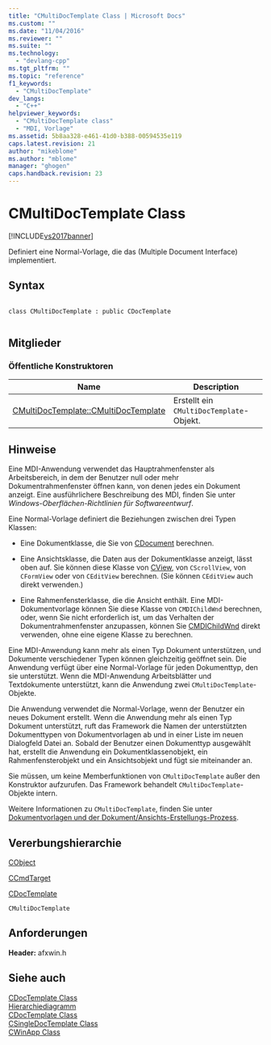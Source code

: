 ```yaml
---
title: "CMultiDocTemplate Class | Microsoft Docs"
ms.custom: ""
ms.date: "11/04/2016"
ms.reviewer: ""
ms.suite: ""
ms.technology: 
  - "devlang-cpp"
ms.tgt_pltfrm: ""
ms.topic: "reference"
f1_keywords: 
  - "CMultiDocTemplate"
dev_langs: 
  - "C++"
helpviewer_keywords: 
  - "CMultiDocTemplate class"
  - "MDI, Vorlage"
ms.assetid: 5b8aa328-e461-41d0-b388-00594535e119
caps.latest.revision: 21
author: "mikeblome"
ms.author: "mblome"
manager: "ghogen"
caps.handback.revision: 23
---
```

# CMultiDocTemplate Class
[!INCLUDE[vs2017banner](../../assembler/inline/includes/vs2017banner.md)]

Definiert eine Normal\-Vorlage, die das \(Multiple Document Interface\) implementiert.  
  
## Syntax  
  
```  
  
class CMultiDocTemplate : public CDocTemplate  
  
```  
  
## Mitglieder  
  
### Öffentliche Konstruktoren  
  
|Name|Description|  
|----------|-----------------|  
|[CMultiDocTemplate::CMultiDocTemplate](../Topic/CMultiDocTemplate::CMultiDocTemplate.md)|Erstellt ein `CMultiDocTemplate`\-Objekt.|  
  
## Hinweise  
 Eine MDI\-Anwendung verwendet das Hauptrahmenfenster als Arbeitsbereich, in dem der Benutzer null oder mehr Dokumentrahmenfenster öffnen kann, von denen jedes ein Dokument anzeigt.  Eine ausführlichere Beschreibung des MDI, finden Sie unter *Windows\-Oberflächen\-Richtlinien für Softwareentwurf*.  
  
 Eine Normal\-Vorlage definiert die Beziehungen zwischen drei Typen Klassen:  
  
-   Eine Dokumentklasse, die Sie von [CDocument](../../mfc/reference/cdocument-class.md) berechnen.  
  
-   Eine Ansichtsklasse, die Daten aus der Dokumentklasse anzeigt, lässt oben auf.  Sie können diese Klasse von [CView](../../mfc/reference/cview-class.md), von `CScrollView`, von `CFormView` oder von `CEditView` berechnen.  \(Sie können `CEditView` auch direkt verwenden.\)  
  
-   Eine Rahmenfensterklasse, die die Ansicht enthält.  Eine MDI\-Dokumentvorlage können Sie diese Klasse von `CMDIChildWnd` berechnen, oder, wenn Sie nicht erforderlich ist, um das Verhalten der Dokumentrahmenfenster anzupassen, können Sie [CMDIChildWnd](../../mfc/reference/cmdichildwnd-class.md) direkt verwenden, ohne eine eigene Klasse zu berechnen.  
  
 Eine MDI\-Anwendung kann mehr als einen Typ Dokument unterstützen, und Dokumente verschiedener Typen können gleichzeitig geöffnet sein.  Die Anwendung verfügt über eine Normal\-Vorlage für jeden Dokumenttyp, den sie unterstützt.  Wenn die MDI\-Anwendung Arbeitsblätter und Textdokumente unterstützt, kann die Anwendung zwei `CMultiDocTemplate`\-Objekte.  
  
 Die Anwendung verwendet die Normal\-Vorlage, wenn der Benutzer ein neues Dokument erstellt.  Wenn die Anwendung mehr als einen Typ Dokument unterstützt, ruft das Framework die Namen der unterstützten Dokumenttypen von Dokumentvorlagen ab und in einer Liste im neuen Dialogfeld Datei an.  Sobald der Benutzer einen Dokumenttyp ausgewählt hat, erstellt die Anwendung ein Dokumentklassenobjekt, ein Rahmenfensterobjekt und ein Ansichtsobjekt und fügt sie miteinander an.  
  
 Sie müssen, um keine Memberfunktionen von `CMultiDocTemplate` außer den Konstruktor aufzurufen.  Das Framework behandelt `CMultiDocTemplate`\-Objekte intern.  
  
 Weitere Informationen zu `CMultiDocTemplate`, finden Sie unter [Dokumentvorlagen und der Dokument\/Ansichts\-Erstellungs\-Prozess](../../mfc/document-templates-and-the-document-view-creation-process.md).  
  
## Vererbungshierarchie  
 [CObject](../../mfc/reference/cobject-class.md)  
  
 [CCmdTarget](../../mfc/reference/ccmdtarget-class.md)  
  
 [CDocTemplate](../../mfc/reference/cdoctemplate-class.md)  
  
 `CMultiDocTemplate`  
  
## Anforderungen  
 **Header:** afxwin.h  
  
## Siehe auch  
 [CDocTemplate Class](../../mfc/reference/cdoctemplate-class.md)   
 [Hierarchiediagramm](../../mfc/hierarchy-chart.md)   
 [CDocTemplate Class](../../mfc/reference/cdoctemplate-class.md)   
 [CSingleDocTemplate Class](../../mfc/reference/csingledoctemplate-class.md)   
 [CWinApp Class](../../mfc/reference/cwinapp-class.md)